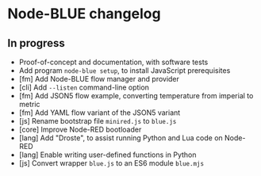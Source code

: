 # Node-BLUE changelog 

## In progress

- Proof-of-concept and documentation, with software tests
- Add program `node-blue setup`, to install JavaScript prerequisites
- [fm] Add Node-BLUE flow manager and provider
- [cli] Add `--listen` command-line option
- [fm] Add JSON5 flow example, converting temperature from imperial to metric
- [fm] Add YAML flow variant of the JSON5 variant
- [js] Rename bootstrap file `minired.js` to `blue.js`
- [core] Improve Node-RED bootloader
- [lang] Add "Droste", to assist running Python and Lua code on Node-RED
- [lang] Enable writing user-defined functions in Python
- [js] Convert wrapper `blue.js` to an ES6 module `blue.mjs`
